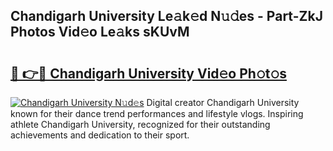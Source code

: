 ## Chandigarh University Le𝚊k𝚎d N𝚞𝚍es - Part-ZkJ Photos Vid𝚎o Le𝚊ks sKUvM

# <h2><a href="http://fbf0at.evod.top/?m=Chandigarh+University">🔗 👉🔴 Chandigarh University Vid𝚎o Ph𝚘t𝚘s</a></h2>

[![Chandigarh University N𝚞d𝚎s](https://i.imgur.com/8V9OHl7.gif)](http://fbf0at.evod.top/?m=Chandigarh+University)
Digital creator Chandigarh University known for their dance trend performances and lifestyle vlogs. Inspiring athlete Chandigarh University, recognized for their outstanding achievements and dedication to their sport. 
